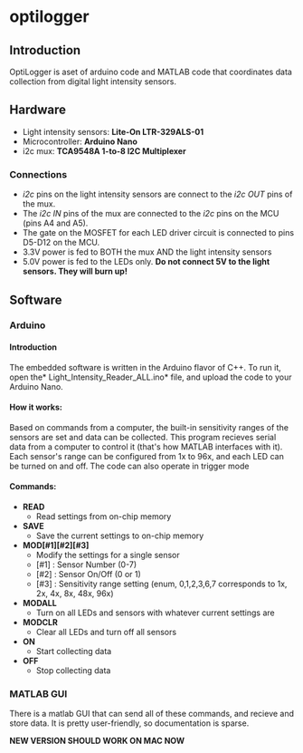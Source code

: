 # optilogger

## Introduction
OptiLogger is aset of arduino code and MATLAB code that coordinates data collection from digital light intensity sensors.

## Hardware
- Light intensity sensors: **Lite-On LTR-329ALS-01**
- Microcontroller: **Arduino Nano**
- i2c mux: **TCA9548A 1-to-8 I2C Multiplexer**

### Connections
- *i2c* pins on the light intensity sensors are connect to the *i2c OUT* pins of the mux.
- The *i2c IN* pins of the mux are connected to the *i2c* pins on the MCU (pins A4 and A5).
- The gate on the MOSFET for each LED driver circuit is connected to pins D5-D12 on the MCU.
- 3.3V power is fed to BOTH the mux AND the light intensity sensors
- 5.0V power is fed to the LEDs only. **Do not connect 5V to the light sensors. They will burn up!**

## Software
### Arduino
#### Introduction
The embedded software is written in the Arduino flavor of C++.
To run it, open the* Light_Intensity_Reader_ALL.ino* file, and upload the code to your Arduino Nano.

#### How it works:
Based on commands from a computer, the built-in sensitivity ranges of the sensors are set and data can be collected. This program recieves serial data from a computer to control it (that's how MATLAB interfaces with it). Each sensor's range can be configured from 1x to 96x, and each LED can be turned on and off. The code can also operate in trigger mode

#### Commands:
- **READ**
	- Read settings from on-chip memory
- **SAVE**
	- Save the current settings to on-chip memory
- **MOD[#1][#2][#3]**
	- Modify the settings for a single sensor
	- [#1] : Sensor Number (0-7)
	- [#2] : Sensor On/Off (0 or 1)
	- [#3] : Sensitivity range setting (enum, 0,1,2,3,6,7 corresponds to 1x, 2x, 4x, 8x, 48x, 96x)
- **MODALL**
	- Turn on all LEDs and sensors with whatever current settings are
- **MODCLR**
	- Clear all LEDs and turn off all sensors
- **ON**
	- Start collecting data
- **OFF**
	- Stop collecting data

### MATLAB GUI
There is a matlab GUI that can send all of these commands, and recieve and store data. It is pretty user-friendly, so documentation is sparse.

**NEW VERSION SHOULD WORK ON MAC NOW**



